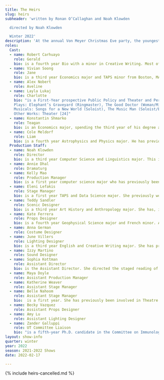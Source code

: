 ```yaml
---
title: The Heirs
slug: heirs
subheader: 'written by Ronan O’Callaghan and Noah Klowden

  directed by Noah Klowden

  Winter 2022'
description: 'At the annual Von Meyer Christmas Eve party, the youngest generation of the Von Meyer family find their retreat in the back office. But in the wake of the death of the Von Meyer matriarch, Annabelle "Granny Annie" Smith-Von Meyer, the family fortune is on the line. Now, the young Von Meyers must face both the family legacy and their future. Buy tickets <a href="https://tickets.uchicago.edu/Online/default.asp?doWork::WScontent::loadArticle=Load&BOparam::WScontent::loadArticle::article_id=6E2833EA-78D2-4321-A531-66A6565DA6DF">at this link</a>!'
roles:
  Cast:
  - name: Robert Carhuayo
    role: Gerald
    bio: is a fourth year Bio with a minor in Creative Writing. Most of his time on campus has been dedicated to UChicago Commedia (Pantalone, Scapino, Writer, Artistic Director), but he has also worked on Waiting for Godot (Director) with University Theater, Theater[24] (Director, Writer), Fire Escape Films (actor), and Bodas de Sangre (Sound Designer) with CES. Off campus, his credits include a multitude of shows with the Hyde Park Community Players, ranging from The Last Days of Judas Iscariot (El Fayoumy), to the annual Halloween Radio Show, to Airline Highway (Terry), to A Midsummer Night's Dream (Demetrius), to staged readings of works such as Six Characters in Search of an Author (Son) and works from new playwrights. His favorite drink is homemade sangria.
  - name: Vivian Soong
    role: Jane
    bio: is a third year Economics major and TAPS minor from Boston, MA. Her favorite drink is the cheapest shot available 🥳🥃! 
  - name: Alex Nobert
    role: Aveline
  - name: Layla Lukaj
    role: Charlotte
    bio: "is a First-Year prospective Public Policy and Theater and Performance Studies double major. She has previously studied acting at the Lee Strasberg Theatre and Film Institute in New York City and is excited to be making her UT MainStage Debut! Her favorite drink is 2% milk. <br>
    Plays: Elephant’s Graveyard (Ringmaster), The Good Doctor (Woman/Mistress), Picasso at the Lapin Agile (Sagot), and Time Flies and other Plays (Woman/Bebe 2/Woman). <br>
    Musicals: Songs for a New World (Soloist), The Music Man (Soloist/Ensemble), Oklahoma! (Kate/Ensemble), and Oliver! (Rose Seller/Ensemble). <br>
    Other Works: Theater [24]"
  - name: Konstantin Shmarko
    role: Teagan
    bio: is an Economics major, spending the third year of his degree at UChicago as an exchange student. He has previously acted in the autumn quarter's 24-Hour Festival (as a vampire of undetermined Eastern European origin) and UT Staged Readings (as Liam, in a reading of The Heirs), as well as in a slew of productions at his home university, UCL. Since arriving in the US, Konstantin has discovered that his favourite drink is still water, without ice.
  - name: Cole Meldorf
    role: Liam
    bio: is a fourth year Astrophysics and Physics major. He has previously worked on Love's Labour's Lost (Director), Old Man and the Old Moon (Pericles, pit violin), Fun Home (pit violin), The Winter's Tale (Shepard's son), Macbeth (various roles), A Streetcar Named Desire (Patrick), and Theater24. He is on both the University Theater and Dean's Men boards. His favorite drink is a Moscow Mule. 
  Production Staff:
  - name: Noah Klowden
    role: Director
    bio: is a third year Computer Science and Linguistics major. This is his first theater production with University Theater, apart from a workshop performance of The Heirs (director). His favorite drink is classified.
  - name: Annie Dhal
    role: Dramaturg
  - name: Kelly Mao
    role: Production Manager
    bio: is a first year computer science major who has previously been involved with Love's Labour's Lost (ASM) and Theater[24] (Writer). It's been a blast controlling the money for a show about controlling money, and she hopes you enjoy it!
  - name: Eleni Lefakis
    role: Stage Manager
    bio: is a first year TAPS and Data Science major. She previously worked on the workshop for The Heirs (Costume Designer) and the workshop for Ah Wing and the Automaton Eagle (Assistant Stage Manager) this Fall Quarter and is currently working on The Trail to Oregon! (Dramaturg, Assistant Director), which will perform 6th Week of Spring Quarter!
  - name: Teddy Sandler
    role: Scenic Designer
    bio: is a third year Art History and Anthropology major. She has, in another lifetime, worked on previous UT productions including Company (Assistant Scenic Designer) and Waiting for Godot (Assistant Props Designer) as well as a handful of films taking up different artistic roles. Let yourself be transported into *~Christmas~* (as imagined by a Jew with a disdain for both the concept of religion and generational wealth). 
  - name: Kate Ferrera
    role: Props Designer
    bio: is a fourth year Geophysical Science major and French minor. As one of the founding members of her high school's theatre club, she managed sets, props and costumes for two years. The Heirs is her first college production.
  - name: Anna German
    role: Costume Designer
  - name: June Villers
    role: Lighting Designer
    bio: is a third year English and Creative Writing major. She has previously worked on The Winter's Tale (Sound Designer), The Old Man and the Old Moon (Sound Designer), Antony and Cleopatra (Assistant Scenic Designer), and Welcome Back to My Channel (Sound Designer). She's just happy to be here.
  - name: Izzy Martino
    role: Sound Designer
  - name: Sophia Kottman
    role: Assistant Director
    bio: is the Assistant Director. She directed the staged reading of The Heirs. She is a first-year still picking among the Humanities majors. Her favorite drink is 2% milk. Enjoy the show!
  - name: Maya Doyle
    role: Assistant Production Manager
  - name: Katherine Weaver
    role: Assistant Stage Manager
  - name: Belle Nahoom
    role: Assistant Stage Manager
    bio:  is a first year. She has previously been involved in Theatre 24 and Staged Readings. She is also part of the Commedia Dell’Arte Improv group on campus. She is very grateful to everyone involved to be a part of this experience.
  - name: Becky Vazquez
    role: Assistant Props Designer
  - name: Amy Lu
    role: Assistant Lighting Designer
  - name: Zander Galluppi
    role: UT Committee Liaison
    bio: "is a fifth-year Ph.D. candidate in the Committee on Immunology. He has performed in over twelve UT/TAPS productions: some of his favorite credits include Love's Labour's Lost (Holofernes), Animals Out of Paper (Andy), and Peter and the Starcatcher (Smee).  Zander has also appeared with the Hyde Park Community Players and regionally with the Beverly Arts Center, This Moment Productions, and Underscore Theatre Company.  This year is Zander’s third year on UT Committee. You can catch him THIS WEEKEND as The Man in TAPS' production of Amazons and Their Men next door in Theatre West!"
layout: show-info
quarter: winter
year: 2022
season: 2021-2022 Shows
date: 2022-02-17

---
```


<div markdown=1 class="alert alert-info">
{% include heirs-cancelled.md %}
</div>